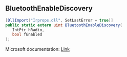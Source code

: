 ## BluetoothEnableDiscovery

```csharp
[DllImport("Irprops.dll", SetLastError = true)]
public static extern uint BluetoothEnableDiscovery(
   IntPtr hRadio,
   bool fEnabled
);
```

Microsoft documentation: [Link](https://docs.microsoft.com/en-us/windows/win32/api/bluetoothapis/nf-bluetoothapis-bluetoothenablediscovery)
